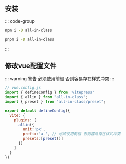 


## 安装
::: code-group
```bash [npm]
npm i -D all-in-class
```

```bash [pnpm]
pnpm i -D all-in-class
```
:::
## 修改vue配置文件
::: warning 警告
必须使用前缀 否则容易存在样式冲突
:::

```js
// vue.config.js
import { defineConfig } from 'vitepress'
import { allin } from "all-in-class";
import { preset } from "all-in-class/preset";

export default defineConfig({
  vite: {
    plugins: [
      allin({ 
        unit:'px', 
        prefix:'a-', // 必须使用前缀 否则容易存在样式冲突
        presets:[preset()]
      })
    ]
  }
})
```